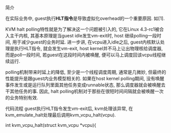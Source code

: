 
简介

在实际业务中, guest执行**HLT指令**是导致虚拟化overhead的一个重要原因. 如[1].

KVM halt polling特性就是为了解决这一个问题被引入的, 它在Linux 4.3-rc1被合入主干内核, 其基本原理是当guest idle发生vm-exit时, host 继续polling一段时间, 用于减少guest的业务时延. 进一步讲, 在vcpu进入idle之后, guest内核默认处理是执行HLT指令, 就会发生vm-exit, host kernel并不马上让出物理核给调度器, 而是poll一段时间, 若guest在这段时间内被唤醒, 便可以马上调度回该vcpu线程继续运行. 

polling机制带来时延上的降低, 至少是一个线程调度周期, 通常是几微妙, 但最终的性能提升是跟guest内业务模型相关的. 如果在host kernel polling期间, 没有唤醒事件发生或是运行队列里面其他任务变成runnable状态, 那么调度器就会被唤醒去干其他任务的事. 因此, halt polling机制对于那些在很短时间间隔就会被唤醒一次的业务特别有效. 

代码流程
guest执行HLT指令发生vm-exit后, kvm处理该异常, 在kvm_emulate_halt处理最后调用kvm_vcpu_halt(vcpu). 

int kvm_vcpu_halt(struct kvm_vcpu *vcpu){